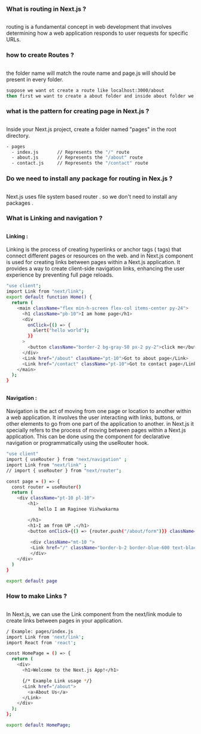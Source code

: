### What is routing in Next.js ?
## 
routing is a fundamental concept in web development that involves determining how a web application responds to user requests for specific URLs. 
### how to create Routes ?
##
the folder name will match the route name and page.js will should be present in every folder.
```bash
suppose we want ot create a route like localhost:3000/about
then first we want to create a about folder and inside about folder we should to create a page.js file .
```

### what is the pattern for creating page in Next.js ?
##
Inside your Next.js project, create a folder named "pages" in the root directory.
```bash
- pages
  - index.js       // Represents the "/" route
  - about.js       // Represents the "/about" route
  - contact.js     // Represents the "/contact" route
```

### Do we need to install any package  for routing in Nex.js ?
##
Next.js uses file system based router . so we don't need to install any packages .
### What is Linking and navigation ?
##
#### Linking :
Linking is the process of creating hyperlinks or anchor tags (<a> tags) that connect different pages or resources on the web.
and in Next.js <Link> component is used for creating links between pages within a Next.js application. It provides a way to create client-side navigation links, enhancing the user experience by preventing full page reloads.

```bash
"use client";
import Link from "next/link";
export default function Home() {
  return (
    <main className="flex min-h-screen flex-col items-center py-24">
      <h1 className="pb-10">I am home page</h1>
      <div
        onClick={() => {
          alert("hello world");
        }}
      >
        <button className="border-2 bg-gray-50 px-2 py-2">click me</button>
      </div>
      <Link href="/about" className="pt-10">Got to about page</Link>
      <Link href="/contact" className="pt-10">Got to contact page</Link>
    </main>
  );
}
```
##
#### Navigation :
Navigation is the act of moving from one page or location to another within a web application. It involves the user interacting with links, buttons, or other elements to go from one part of the application to another.
in Next.js it specially  refers to the process of moving between pages within a Next.js application. This can be done using the <Link> component for declarative navigation or programmatically using the useRouter hook.

```bash
"use client"
import { useRouter } from "next/navigation" ;
import Link from "next/link" ;
// import { useRouter } from "next/router";

const page = () => {
  const router = useRouter()
  return (
    <div className="pt-10 pl-10">
        <h1>
            hello I am Raginee Vishwakarma

        </h1>
        <h1>I am from UP .</h1>
        <button onClick={() => {router.push("/about/form")}} className="border-gray-500 border-2 px-2 py-1 mt-10"> Go to form</button>
         
         <div className="mt-10 ">
         <Link href="/" className="border-b-2 border-blue-600 text-black font-bold hover:text-blue-900"> Go to home page</Link>
         </div>
    </div>
  )
}

export default page

```

### How to make Links ?
##
In Next.js, we can use the Link component from the next/link module to create links between pages in your application. 
```bash
/ Example: pages/index.js
import Link from 'next/link';
import React from 'react';

const HomePage = () => {
  return (
    <div>
      <h1>Welcome to the Next.js App!</h1>

      {/* Example Link usage */}
      <Link href="/about">
        <a>About Us</a>
      </Link>
    </div>
  );
};

export default HomePage;
```
